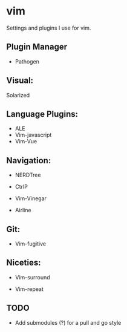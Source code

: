 # vim

Settings and plugins I use for vim.


## Plugin Manager

- Pathogen


## Visual:

Solarized


## Language Plugins:

- ALE
- Vim-javascript
- Vim-Vue


## Navigation:

- NERDTree

- CtrlP

- Vim-Vinegar

- Airline


## Git:

- Vim-fugitive


## Niceties:

- Vim-surround

- Vim-repeat

## TODO 

 - Add submodules (?) for a pull and go style
